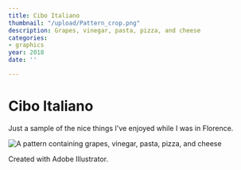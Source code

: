 ```yaml
---
title: Cibo Italiano
thumbnail: "/upload/Pattern_crop.png"
description: Grapes, vinegar, pasta, pizza, and cheese
categories:
- graphics
year: 2018
date: ''

---
```

# Cibo Italiano

Just a sample of the nice things I've enjoyed while I was in Florence.

![A pattern containing grapes, vinegar, pasta, pizza, and cheese](/upload/Pattern_crop.png "Cibo Italiano")

Created with Adobe Illustrator.